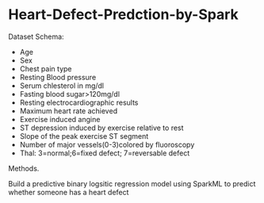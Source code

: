 # Heart-Defect-Predction-by-Spark
Dataset Schema:
* Age
* Sex
* Chest pain type
* Resting Blood pressure
* Serum chlesterol in mg/dl
* Fasting blood sugar>120mg/dl
* Resting electrocardiographic results
* Maximum heart rate achieved
* Exercise induced angine
* ST depression induced by exercise relative to rest
* Slope of the peak exercise ST segment
* Number of major vessels(0-3)colored by fluoroscopy
* Thal: 3=normal;6=fixed defect; 7=reversable defect 

Methods. 

Build a predictive binary logsitic regression model using SparkML to predict whether someone has a heart defect 
